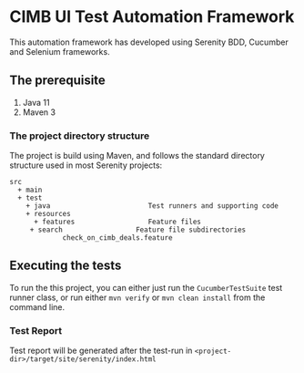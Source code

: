 # CIMB UI Test Automation Framework

This automation framework has developed using Serenity BDD, Cucumber and Selenium frameworks. 
## The prerequisite

1. Java 11
2. Maven 3

### The project directory structure
The project is build using Maven, and follows the standard directory structure used in most Serenity projects:
```Gherkin
src
  + main
  + test
    + java                        Test runners and supporting code
    + resources
      + features                  Feature files
     + search                  Feature file subdirectories 
             check_on_cimb_deals.feature
```
## Executing the tests
To run the this project, you can either just run the `CucumberTestSuite` test runner class, or run either `mvn verify` or `mvn clean install` from the command line.

### Test Report
Test report will be generated after the test-run in `<project-dir>/target/site/serenity/index.html`